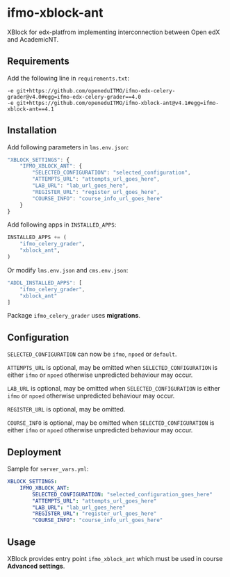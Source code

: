 # ifmo-xblock-ant

XBlock for edx-platfrom implementing interconnection between Open edX and AcademicNT.

## Requirements

Add the following line in `requirements.txt`:

```
-e git+https://github.com/openeduITMO/ifmo-edx-celery-grader@v4.0#egg=ifmo-edx-celery-grader==4.0
-e git+https://github.com/openeduITMO/ifmo-xblock-ant@v4.1#egg=ifmo-xblock-ant==4.1
```

## Installation

Add following parameters in `lms.env.json`:

```javascript
"XBLOCK_SETTINGS": {
    "IFMO_XBLOCK_ANT": {
        "SELECTED_CONFIGURATION": "selected_configuration",
        "ATTEMPTS_URL": "attempts_url_goes_here",
        "LAB_URL": "lab_url_goes_here",
        "REGISTER_URL": "register_url_goes_here",
        "COURSE_INFO": "course_info_url_goes_here"
    }
}
```

Add following apps in `INSTALLED_APPS`:

```python
INSTALLED_APPS += (
    "ifmo_celery_grader",
    "xblock_ant",
)
```

Or modify `lms.env.json` and `cms.env.json`:
 
```javascript
"ADDL_INSTALLED_APPS": [
    "ifmo_celery_grader",
    "xblock_ant"
]
```

Package `ifmo_celery_grader` uses **migrations**.

## Configuration

`SELECTED_CONFIGURATION` can now be `ifmo`, `npoed` or `default`.

`ATTEMPTS_URL` is optional, may be omitted when `SELECTED_CONFIGURATION` is either 
`ifmo` or `npoed` otherwise unpredicted behaviour may occur.

`LAB_URL` is optional, may be omitted when `SELECTED_CONFIGURATION` is either 
`ifmo` or `npoed` otherwise unpredicted behaviour may occur.

`REGISTER_URL` is optional, may be omitted.

`COURSE_INFO` is optional, may be omitted when `SELECTED_CONFIGURATION` is either 
`ifmo` or `npoed` otherwise unpredicted behaviour may occur.

## Deployment

Sample for `server_vars.yml`:

```yml
XBLOCK_SETTINGS:
    IFMO_XBLOCK_ANT:
        SELECTED_CONFIGURATION: "selected_configuration_goes_here"
        "ATTEMPTS_URL": "attempts_url_goes_here"
        "LAB_URL": "lab_url_goes_here"
        "REGISTER_URL": "register_url_goes_here"
        "COURSE_INFO": "course_info_url_goes_here"
```

## Usage

XBlock provides entry point `ifmo_xblock_ant` which must be used in course **Advanced settings**.
